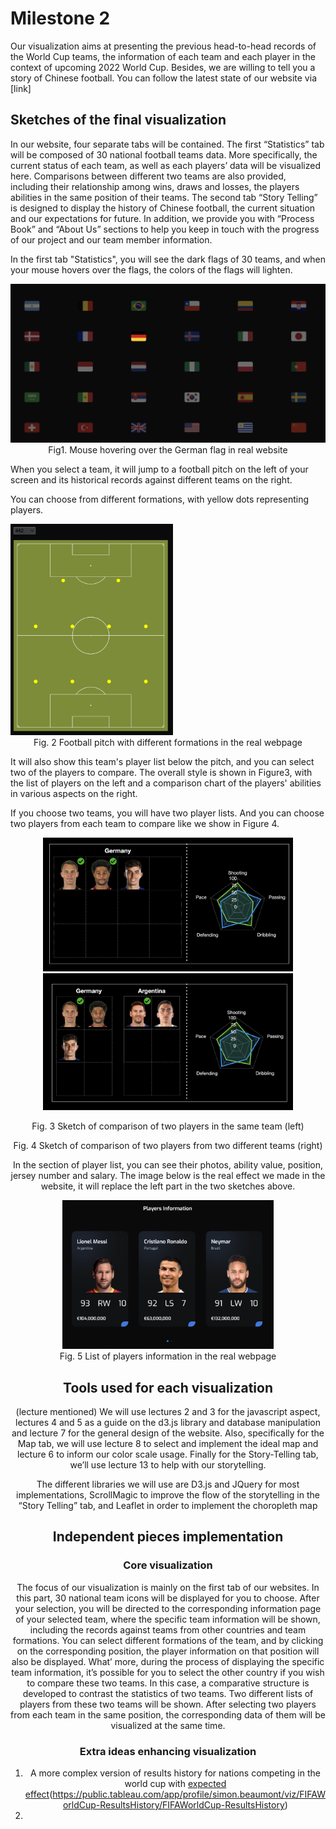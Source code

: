 # Milestone 2

Our visualization aims at presenting the previous head-to-head records of the World Cup teams, the information of each team and each player in the context of upcoming 2022 World Cup. Besides, we are willing to tell you a story of Chinese football. You can follow the latest state of our website via [link] 

 

## Sketches of the final visualization
In our website, four separate tabs will be contained. The first “Statistics” tab will be composed of 30 national football teams data. More specifically, the current status of each team, as well as each players’ data will be visualized here. Comparisons between different two teams are also provided, including their relationship among wins, draws and losses, the players abilities in the same position of their teams. The second tab “Story Telling” is designed to display the history of Chinese football, the current situation and our expectations for future. In addition, we provide you with “Process Book” and “About Us” sections to help you keep in touch with the progress of our project and our team member information.

In the first tab "Statistics", you will see the dark flags of 30 teams, and when your mouse hovers over the flags, the colors of the flags will lighten.

<img src="./Img/team_flags.png" style="zoom:50%;" />

<center>Fig1. Mouse hovering over the German flag in real website</center>

When you select a team,  it will jump to a football pitch on the left of your screen and its historical records against different teams on the right.

You can choose from different formations, with yellow dots representing players.

<img src="./Img/pitch.png" style="zoom: 33%;" />

<center>Fig. 2 Football pitch with different formations in the real webpage</center>

It will also show this team's player list below the pitch, and you can select two of the players to compare. The overall style is shown in Figure3, with the list of players on the left and a comparison chart of the players' abilities in various aspects on the right.

If you choose two teams, you will have two player lists. And you can choose two players from each team to compare like we show in Figure 4.

<center>
 	<img src="./Img/sketch_player_list.png" width="400"><img src="./Img/sketch_player_list2.png" width="400">
<center>
  <p>Fig. 3 Sketch of comparison of two players in the same team (left)</p><p>Fig. 4 Sketch of comparison of two players from two different teams (right)</p>
</center>

In the section of player list, you can see their photos, ability value, position, jersey number and salary. The image below is the real effect we made in the website, it will replace the left part in the two sketches above.

<img src="./Img/player_info.png" style="zoom:33%;" />

<center>Fig. 5 List of players information in the real webpage</center>



## Tools used for each visualization

(lecture mentioned)
We will use lectures 2 and 3 for the javascript aspect, lectures 4 and 5 as a guide on the d3.js library and database manipulation and lecture 7 for the general design of the website. Also, specifically for the Map tab, we will use lecture 8 to select and implement the ideal map and lecture 6 to inform our color scale usage. Finally for the Story-Telling tab, we’ll use lecture 13 to help with our storytelling.

The different libraries we will use are D3.js and JQuery for most implementations, ScrollMagic to improve the flow of the storytelling in the “Story Telling” tab, and Leaflet in order to implement the choropleth map

## Independent pieces implementation

### Core visualization
The focus of our visualization is mainly on the first tab of our websites. In this part, 30 national team icons will be displayed for you to choose. After your selection, you will be directed to the corresponding information page of your selected team, where the specific team information will be shown, including the records against teams from other countries and team formations. You can select different formations of the team, and by clicking on the corresponding position, the player information on that position will also be displayed.
What’ more, during the process of displaying the specific team information, it’s possible for you to select the other country if you wish to compare these two teams. In this case, a comparative structure is developed to contrast the statistics of two teams. Two different lists of players from these two teams will be shown. After selecting two players from each team in the same position, the corresponding data of them will be visualized at the same time. 

### Extra ideas enhancing visualization
1.	A more complex version of results history for nations competing in the world cup with [expected effect]()(https://public.tableau.com/app/profile/simon.beaumont/viz/FIFAWorldCup-ResultsHistory/FIFAWorldCup-ResultsHistory)
1.	


